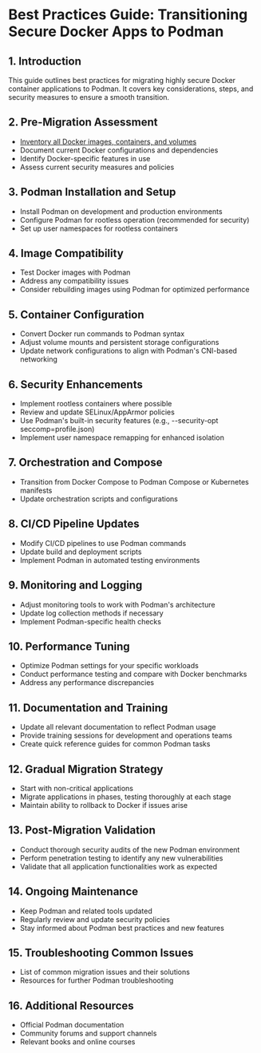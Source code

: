 # Best Practices Guide: Transitioning Secure Docker Apps to Podman

## 1. Introduction
This guide outlines best practices for migrating highly secure Docker container applications to Podman. It covers key considerations, steps, and security measures to ensure a smooth transition.

## 2. Pre-Migration Assessment
- [Inventory all Docker images, containers, and volumes](https://github.com/preska/RedHat/blob/main/Podman/2.1%20Inventory%20Docker%20Assets)
- Document current Docker configurations and dependencies
- Identify Docker-specific features in use
- Assess current security measures and policies

## 3. Podman Installation and Setup
- Install Podman on development and production environments
- Configure Podman for rootless operation (recommended for security)
- Set up user namespaces for rootless containers

## 4. Image Compatibility
- Test Docker images with Podman
- Address any compatibility issues
- Consider rebuilding images using Podman for optimized performance

## 5. Container Configuration
- Convert Docker run commands to Podman syntax
- Adjust volume mounts and persistent storage configurations
- Update network configurations to align with Podman's CNI-based networking

## 6. Security Enhancements
- Implement rootless containers where possible
- Review and update SELinux/AppArmor policies
- Use Podman's built-in security features (e.g., --security-opt seccomp=profile.json)
- Implement user namespace remapping for enhanced isolation

## 7. Orchestration and Compose
- Transition from Docker Compose to Podman Compose or Kubernetes manifests
- Update orchestration scripts and configurations

## 8. CI/CD Pipeline Updates
- Modify CI/CD pipelines to use Podman commands
- Update build and deployment scripts
- Implement Podman in automated testing environments

## 9. Monitoring and Logging
- Adjust monitoring tools to work with Podman's architecture
- Update log collection methods if necessary
- Implement Podman-specific health checks

## 10. Performance Tuning
- Optimize Podman settings for your specific workloads
- Conduct performance testing and compare with Docker benchmarks
- Address any performance discrepancies

## 11. Documentation and Training
- Update all relevant documentation to reflect Podman usage
- Provide training sessions for development and operations teams
- Create quick reference guides for common Podman tasks

## 12. Gradual Migration Strategy
- Start with non-critical applications
- Migrate applications in phases, testing thoroughly at each stage
- Maintain ability to rollback to Docker if issues arise

## 13. Post-Migration Validation
- Conduct thorough security audits of the new Podman environment
- Perform penetration testing to identify any new vulnerabilities
- Validate that all application functionalities work as expected

## 14. Ongoing Maintenance
- Keep Podman and related tools updated
- Regularly review and update security policies
- Stay informed about Podman best practices and new features

## 15. Troubleshooting Common Issues
- List of common migration issues and their solutions
- Resources for further Podman troubleshooting

## 16. Additional Resources
- Official Podman documentation
- Community forums and support channels
- Relevant books and online courses
